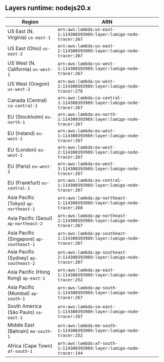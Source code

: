 Layers runtime: nodejs20.x
----
| Region | ARN |
| --- | --- |
|US East (N. Virginia)  `us-east-1`|`arn:aws:lambda:us-east-1:114300393969:layer:lumigo-node-tracer:267`|
|US East (Ohio)  `us-east-2`|`arn:aws:lambda:us-east-2:114300393969:layer:lumigo-node-tracer:267`|
|US West (N. California)  `us-west-1`|`arn:aws:lambda:us-west-1:114300393969:layer:lumigo-node-tracer:267`|
|US West (Oregon)  `us-west-2`|`arn:aws:lambda:us-west-2:114300393969:layer:lumigo-node-tracer:270`|
|Canada (Central)  `ca-central-1`|`arn:aws:lambda:ca-central-1:114300393969:layer:lumigo-node-tracer:267`|
|EU (Stockholm)  `eu-north-1`|`arn:aws:lambda:eu-north-1:114300393969:layer:lumigo-node-tracer:267`|
|EU (Ireland)  `eu-west-1`|`arn:aws:lambda:eu-west-1:114300393969:layer:lumigo-node-tracer:267`|
|EU (London)  `eu-west-2`|`arn:aws:lambda:eu-west-2:114300393969:layer:lumigo-node-tracer:267`|
|EU (Paris)  `eu-west-3`|`arn:aws:lambda:eu-west-3:114300393969:layer:lumigo-node-tracer:267`|
|EU (Frankfurt)  `eu-central-1`|`arn:aws:lambda:eu-central-1:114300393969:layer:lumigo-node-tracer:267`|
|Asia Pacific (Tokyo)  `ap-northeast-1`|`arn:aws:lambda:ap-northeast-1:114300393969:layer:lumigo-node-tracer:268`|
|Asia Pacific (Seoul)  `ap-northeast-2`|`arn:aws:lambda:ap-northeast-2:114300393969:layer:lumigo-node-tracer:267`|
|Asia Pacific (Singapore)  `ap-southeast-1`|`arn:aws:lambda:ap-southeast-1:114300393969:layer:lumigo-node-tracer:267`|
|Asia Pacific (Sydney)  `ap-southeast-2`|`arn:aws:lambda:ap-southeast-2:114300393969:layer:lumigo-node-tracer:267`|
|Asia Pacific (Hong Kong)  `ap-east-1`|`arn:aws:lambda:ap-east-1:114300393969:layer:lumigo-node-tracer:252`|
|Asia Pacific (Mumbai)  `ap-south-1`|`arn:aws:lambda:ap-south-1:114300393969:layer:lumigo-node-tracer:267`|
|South America (São Paulo)  `sa-east-1`|`arn:aws:lambda:sa-east-1:114300393969:layer:lumigo-node-tracer:267`|
|Middle East (Bahrain)  `me-south-1`|`arn:aws:lambda:me-south-1:114300393969:layer:lumigo-node-tracer:252`|
|Africa (Cape Town)  `af-south-1`|`arn:aws:lambda:af-south-1:114300393969:layer:lumigo-node-tracer:144`|
